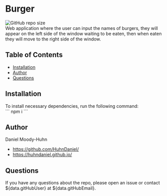 # Burger
![GitHub repo size](https://img.shields.io/github/repo-size/HuhnDaniel/burger)  
Web application where the user can input the names of burgers, they will appear on the left side of the window waiting to be eaten, then when eaten they will move to the right side of the window.
## Table of Contents
- [Installation](#installation)
- [Author](#author)
- [Questions](#questions)
## Installation
To install necessary dependencies, run the following command:  
\`\`\`
npm i
\`\`\`
## Author
Daniel Moody-Huhn
- https://github.com/HuhnDaniel/
- https://huhndaniel.github.io/
## Questions   
If you have any questions about the repo, please open an issue or contact ${data.gitHubUser} at ${data.gitHubEmail}.
